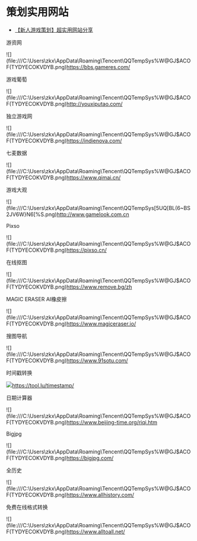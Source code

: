 # 策划实用网站


- [【新人游戏策划】超实用网站分享](https://www.bilibili.com/video/BV1Bs4y1w7go)
 
游资网  
  
![](file:///C:\Users\zkx\AppData\Roaming\Tencent\QQTempSys\%W@GJ$ACOF(TYDYECOKVDYB.png)https://bbs.gameres.com/  
  
  
  
游戏葡萄  
  
![](file:///C:\Users\zkx\AppData\Roaming\Tencent\QQTempSys\%W@GJ$ACOF(TYDYECOKVDYB.png)http://youxiputao.com/  
  
  
  
独立游戏网  
  
![](file:///C:\Users\zkx\AppData\Roaming\Tencent\QQTempSys\%W@GJ$ACOF(TYDYECOKVDYB.png)https://indienova.com/  
  
  
  
七麦数据  
  
![](file:///C:\Users\zkx\AppData\Roaming\Tencent\QQTempSys\%W@GJ$ACOF(TYDYECOKVDYB.png)https://www.qimai.cn/  
  
  
  
游戏大观  
  
![](file:///C:\Users\zkx\AppData\Roaming\Tencent\QQTempSys\[5UQ[BL(6~BS2JV6W}N6[%S.png)http://www.gamelook.com.cn  
  
  
  
Pixso  
  
![](file:///C:\Users\zkx\AppData\Roaming\Tencent\QQTempSys\%W@GJ$ACOF(TYDYECOKVDYB.png)https://pixso.cn/  
  
  
  
在线抠图  
  
![](file:///C:\Users\zkx\AppData\Roaming\Tencent\QQTempSys\%W@GJ$ACOF(TYDYECOKVDYB.png)https://www.remove.bg/zh  
  
  
  
MAGIC ERASER AI橡皮擦  
  
![](file:///C:\Users\zkx\AppData\Roaming\Tencent\QQTempSys\%W@GJ$ACOF(TYDYECOKVDYB.png)https://www.magiceraser.io/  
  
  
  
搜图导航  
  
![](file:///C:\Users\zkx\AppData\Roaming\Tencent\QQTempSys\%W@GJ$ACOF(TYDYECOKVDYB.png)https://www.91sotu.com/  
  
  
  
时间戳转换  
  
![](file:///C:\Users\zkx\AppData\Roaming\Tencent\QQTempSys\`7_{~]GF$3{MOQ4V_}PH]YC.png)https://tool.lu/timestamp/  
  
  
  
日期计算器  
  
![](file:///C:\Users\zkx\AppData\Roaming\Tencent\QQTempSys\%W@GJ$ACOF(TYDYECOKVDYB.png)https://www.beijing-time.org/riqi.htm  
  
  
  
Bigjpg  
  
![](file:///C:\Users\zkx\AppData\Roaming\Tencent\QQTempSys\%W@GJ$ACOF(TYDYECOKVDYB.png)https://bigjpg.com/  
  
  
  
全历史  
  
![](file:///C:\Users\zkx\AppData\Roaming\Tencent\QQTempSys\%W@GJ$ACOF(TYDYECOKVDYB.png)https://www.allhistory.com/  
  
  
  
免费在线格式转换  
  
![](file:///C:\Users\zkx\AppData\Roaming\Tencent\QQTempSys\%W@GJ$ACOF(TYDYECOKVDYB.png)https://www.alltoall.net/